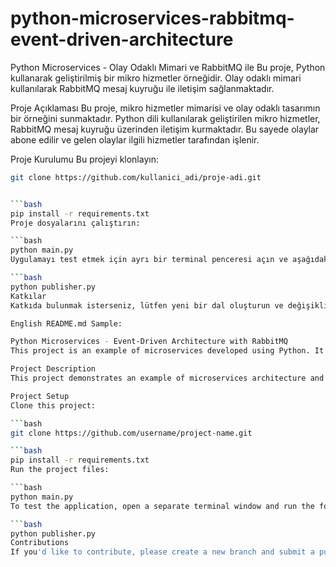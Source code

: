 # python-microservices-rabbitmq-event-driven-architecture
Python Microservices - Olay Odaklı Mimari ve RabbitMQ ile
Bu proje, Python kullanarak geliştirilmiş bir mikro hizmetler örneğidir. Olay odaklı mimari kullanılarak RabbitMQ mesaj kuyruğu ile iletişim sağlanmaktadır.

Proje Açıklaması
Bu proje, mikro hizmetler mimarisi ve olay odaklı tasarımın bir örneğini sunmaktadır. Python dili kullanılarak geliştirilen mikro hizmetler, RabbitMQ mesaj kuyruğu üzerinden iletişim kurmaktadır. Bu sayede olaylar abone edilir ve gelen olaylar ilgili hizmetler tarafından işlenir.

Proje Kurulumu
Bu projeyi klonlayın:

```bash
git clone https://github.com/kullanici_adi/proje-adi.git


```bash
pip install -r requirements.txt
Proje dosyalarını çalıştırın:

```bash
python main.py
Uygulamayı test etmek için ayrı bir terminal penceresi açın ve aşağıdaki komutu çalıştırın:

```bash
python publisher.py
Katkılar
Katkıda bulunmak isterseniz, lütfen yeni bir dal oluşturun ve değişiklikleriniz için bir pull talebi gönderin.

English README.md Sample:

Python Microservices - Event-Driven Architecture with RabbitMQ
This project is an example of microservices developed using Python. It showcases an event-driven architecture with communication facilitated through RabbitMQ message queue.

Project Description
This project demonstrates an example of microservices architecture and event-driven design using Python. The microservices, developed in Python, communicate through the RabbitMQ message queue. Events are subscribed and processed by the respective services.

Project Setup
Clone this project:

```bash
git clone https://github.com/username/project-name.git

```bash
pip install -r requirements.txt
Run the project files:

```bash
python main.py
To test the application, open a separate terminal window and run the following command:

```bash
python publisher.py
Contributions
If you'd like to contribute, please create a new branch and submit a pull request with your changes.

